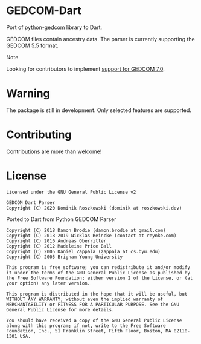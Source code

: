 # GEDCOM-Dart

Port of [python-gedcom](https://github.com/nickreynke/python-gedcom) library to Dart.

GEDCOM files contain ancestry data. The parser is currently supporting the GEDCOM 5.5 format.

> [!NOTE]  
> Looking for contributors to implement [support for GEDCOM 7.0](https://github.com/orestesgaolin/gedcom-dart/issues/5).

# Warning

The package is still in development. Only selected features are supported.

# Contributing

Contributions are more than welcome!

# License

    Licensed under the GNU General Public License v2

    GEDCOM Dart Parser
    Copyright (C) 2020 Dominik Roszkowski (dominik at roszkowski.dev)

Ported to Dart from Python GEDCOM Parser

    Copyright (C) 2018 Damon Brodie (damon.brodie at gmail.com)
    Copyright (C) 2018-2019 Nicklas Reincke (contact at reynke.com)
    Copyright (C) 2016 Andreas Oberritter
    Copyright (C) 2012 Madeleine Price Ball
    Copyright (C) 2005 Daniel Zappala (zappala at cs.byu.edu)
    Copyright (C) 2005 Brigham Young University

    This program is free software; you can redistribute it and/or modify it under the terms of the GNU General Public License as published by the Free Software Foundation; either version 2 of the License, or (at your option) any later version.

    This program is distributed in the hope that it will be useful, but WITHOUT ANY WARRANTY; without even the implied warranty of MERCHANTABILITY or FITNESS FOR A PARTICULAR PURPOSE. See the GNU General Public License for more details.

    You should have received a copy of the GNU General Public License along with this program; if not, write to the Free Software Foundation, Inc., 51 Franklin Street, Fifth Floor, Boston, MA 02110-1301 USA.
